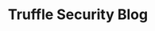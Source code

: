 ---
title: Truffle Security Blog
description: Thoughts, research, reports, and more from Truffle Security Co.
url: https://trufflesecurity.com/blog
image:
    # url: '/assets/images/cafe.png'
    # alt: 'Cafe'
tags: ['blog', 'research']
pubDate: 2024-03-14
draft: false
---